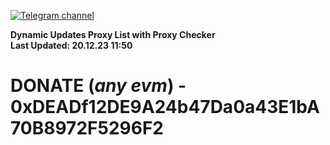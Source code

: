 [![Telegram channel](https://img.shields.io/endpoint?url=https://runkit.io/damiankrawczyk/telegram-badge/branches/master?url=https://t.me/n4z4v0d)](https://t.me/n4z4v0d) 

**Dynamic Updates Proxy List with Proxy Checker**  
**Last Updated: 20.12.23 11:50**

# DONATE (_any evm_) - 0xDEADf12DE9A24b47Da0a43E1bA70B8972F5296F2
